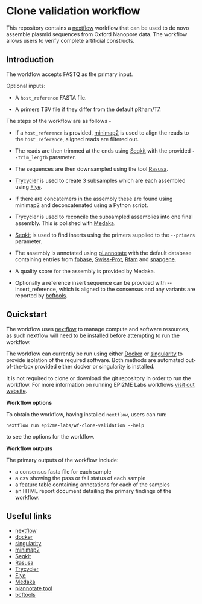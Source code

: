 # Clone validation workflow

This repository contains a [nextflow](https://www.nextflow.io/) workflow
that can be used to de novo assemble plasmid sequences from Oxford Nanopore data. The workflow allows users to verify complete artificial constructs.



## Introduction

The workflow accepts FASTQ as the primary input.

Optional inputs:

* A `host_reference` FASTA file.
  
* A primers TSV file if they differ from the default pRham/T7.

The steps of the workflow are as follows - 

* If a `host_reference` is provided, [minimap2](https://github.com/lh3/minimap2) is used to align the reads to the `host_reference`, aligned reads are filtered out.

* The reads are then trimmed at the ends using [Seqkit](https://bioinf.shenwei.me/seqkit/) with the provided `--trim_length` parameter. 

* The sequences are then downsampled using the tool [Rasusa](https://github.com/mbhall88/rasusa).

* [Trycycler](https://github.com/rrwick/Trycycler) is used to create 3 subsamples which are each assembled using [Flye](https://github.com/fenderglass/Flye).

* If there are concatemers in the assembly these are found using minimap2 and deconcatenated using a Python script. 

* Trycycler is used to reconcile the subsampled assemblies into one final assembly. This is polished with [Medaka](https://github.com/nanoporetech/medaka).

* [Seqkit](https://bioinf.shenwei.me/seqkit/) is used to find inserts using the primers supplied to the `--primers` parameter. 

* The assembly is annotated using [pLannotate](https://github.com/barricklab/pLannotate) with the default database containing entries from [fpbase](https://www.fpbase.org/), [Swiss-Prot](https://www.expasy.org/resources/uniprotkb-swiss-prot), [Rfam](https://rfam.org/) and [snapgene](https://www.snapgene.com/). 

* A quality score for the assembly is provided by Medaka.

* Optionally a reference insert sequence can be provided with --insert_reference, which is aligned to the consensus and any variants are reported by [bcftools](https://samtools.github.io/bcftools/bcftools.html).



## Quickstart

The workflow uses [nextflow](https://www.nextflow.io/) to manage compute and 
software resources, as such nextflow will need to be installed before attempting
to run the workflow.

The workflow can currently be run using either
[Docker](https://www.docker.com/products/docker-desktop) or
[singularity](https://docs.sylabs.io/guides/3.0/user-guide/index.html) to provide isolation of
the required software. Both methods are automated out-of-the-box provided
either docker or singularity is installed.

It is not required to clone or download the git repository in order to run the workflow.
For more information on running EPI2ME Labs workflows [visit out website](https://labs.epi2me.io/wfindex).

**Workflow options**

To obtain the workflow, having installed `nextflow`, users can run:

```
nextflow run epi2me-labs/wf-clone-validation --help
```

to see the options for the workflow.

**Workflow outputs**

The primary outputs of the workflow include:

* a consensus fasta file for each sample
* a csv showing the pass or fail status of each sample
* a feature table containing annotations for each of the samples
* an HTML report document detailing the primary findings of the workflow.





## Useful links

* [nextflow](https://www.nextflow.io/)
* [docker](https://www.docker.com/products/docker-desktop)
* [singularity](https://docs.sylabs.io/)
* [minimap2](https://github.com/lh3/minimap2)
* [Seqkit](https://bioinf.shenwei.me/seqkit/)
* [Rasusa](https://github.com/mbhall88/rasusa)
* [Trycycler](https://github.com/rrwick/Trycycler)
* [Flye](https://github.com/fenderglass/Flye)
* [Medaka](https://github.com/nanoporetech/medaka)
* [plannotate tool](https://github.com/barricklab/pLannotate)
* [bcftools](https://samtools.github.io/bcftools/bcftools.html)